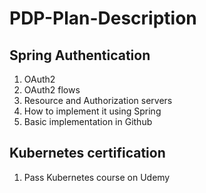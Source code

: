 # PDP-Plan-Description

## Spring Authentication
1. OAuth2
2. OAuth2 flows
3. Resource and Authorization servers
4. How to implement it using Spring
5. Basic implementation in Github

## Kubernetes certification
1. Pass Kubernetes course on Udemy